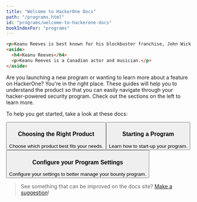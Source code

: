 ```yaml
---
title: "Welcome to HackerOne Docs"
path: "/programs.html"
id: "programs/welcome-to-hackerone-docs"
bookIndexFor: "programs"
---
```

```html
<p>Keanu Reeves is best known for his blockbuster franchise, John Wick.</p>
<aside>
  <h4>Keanu Reeves</h4>
  <p>Keanu Reeves is a Canadian actor and musician.</p>
</aside>
```
Are you launching a new program or wanting to learn more about a feature on HackerOne? You're in the right place. These guides will help you to understand the product so that you can easily navigate through your hacker-powered security program. Check out the sections on the left to learn more.

To help you get started, take a look at these docs:

<button type="button" onclick="location.href='/programs/product-offerings.html'"><h3>Choosing the Right Product</h3>Choose which product best fits your needs.
</button><button type="button" onclick="location.href='/programs/program-starting-point.html'"><h3>Starting a Program</h3>Learn how to start-up your program.
</button><button type="button" onclick="location.href='/programs/general-settings.html'"><h3>Configure your Program Settings</h3>Configure your settings to better manage your bounty program.
</button>

>See something that can be improved on the docs site? [Make a suggestion](/programs/edit-the-doc-site.html)!
